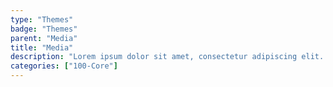 ```yaml
---
type: "Themes"
badge: "Themes"
parent: "Media"
title: "Media"
description: "Lorem ipsum dolor sit amet, consectetur adipiscing elit. Nunc tempus laoreet leo sit amet iaculis."
categories: ["100-Core"]
---
```

